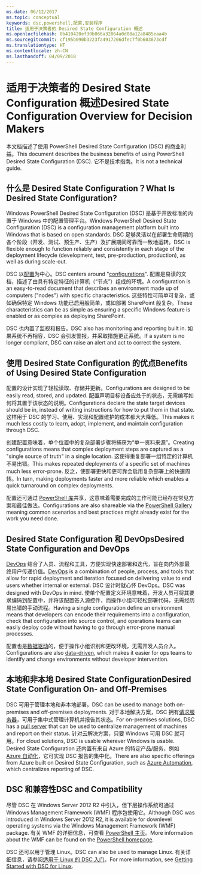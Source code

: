 ```yaml
---
ms.date: 06/12/2017
ms.topic: conceptual
keywords: dsc,powershell,配置,安装程序
title: 适用于决策者的 Desired State Configuration 概述
ms.openlocfilehash: 8b410420ef30b066a32864a0d08a12a8485eaa4b
ms.sourcegitcommit: cf195b090b3223fa4917206dfec7f0b603873cdf
ms.translationtype: HT
ms.contentlocale: zh-CN
ms.lasthandoff: 04/09/2018
---
```

# <a name="desired-state-configuration-overview-for-decision-makers"></a><span data-ttu-id="be42f-103">适用于决策者的 Desired State Configuration 概述</span><span class="sxs-lookup"><span data-stu-id="be42f-103">Desired State Configuration Overview for Decision Makers</span></span>

<span data-ttu-id="be42f-104">本文档描述了使用 PowerShell Desired State Configuration (DSC) 的商业利益。</span><span class="sxs-lookup"><span data-stu-id="be42f-104">This document describes the business benefits of using PowerShell Desired State Configuration (DSC).</span></span> <span data-ttu-id="be42f-105">它不是技术指南。</span><span class="sxs-lookup"><span data-stu-id="be42f-105">It is not a technical guide.</span></span>

## <a name="what-is-desired-state-configuration"></a><span data-ttu-id="be42f-106">什么是 Desired State Configuration？</span><span class="sxs-lookup"><span data-stu-id="be42f-106">What Is Desired State Configuration?</span></span>

<span data-ttu-id="be42f-107">Windows PowerShell Desired State Configuration (DSC) 是基于开放标准的内置于 Windows 中的配置管理平台。</span><span class="sxs-lookup"><span data-stu-id="be42f-107">Windows PowerShell Desired State Configuration (DSC) is a configuration management platform built into Windows that is based on open standards.</span></span> <span data-ttu-id="be42f-108">DSC 足够灵活以在部署生命周期的各个阶段（开发、测试、预生产、生产）及扩展期间可靠而一致地运转。</span><span class="sxs-lookup"><span data-stu-id="be42f-108">DSC is flexible enough to function reliably and consistently in each stage of the deployment lifecycle (development, test, pre-production, production), as well as during scale-out.</span></span>

<span data-ttu-id="be42f-109">DSC 以[配置](https://msdn.microsoft.com/powershell/dsc/configurations)为中心。</span><span class="sxs-lookup"><span data-stu-id="be42f-109">DSC centers around "[configurations](https://msdn.microsoft.com/powershell/dsc/configurations)".</span></span>
<span data-ttu-id="be42f-110">配置是易读的文档，描述了由具有特定特征的计算机（“节点”）组成的环境。</span><span class="sxs-lookup"><span data-stu-id="be42f-110">A configuration is an easy-to-read document that describes an environment made up of computers ("nodes") with specific characteristics.</span></span>
<span data-ttu-id="be42f-111">这些特性可简单可复杂，或如确保特定 Windows 功能已启用般简单，或如部署 SharePoint 般复杂。</span><span class="sxs-lookup"><span data-stu-id="be42f-111">These characteristics can be as simple as ensuring a specific Windows feature is enabled or as complex as deploying SharePoint.</span></span>

<span data-ttu-id="be42f-112">DSC 也内置了监视和报告。</span><span class="sxs-lookup"><span data-stu-id="be42f-112">DSC also has monitoring and reporting built in.</span></span>
<span data-ttu-id="be42f-113">如果系统不再相容，DSC 会引发警报，并采取措施更正系统。</span><span class="sxs-lookup"><span data-stu-id="be42f-113">If a system is no longer compliant, DSC can raise an alert and act to correct the system.</span></span>

## <a name="benefits-of-using-desired-state-configuration"></a><span data-ttu-id="be42f-114">使用 Desired State Configuration 的优点</span><span class="sxs-lookup"><span data-stu-id="be42f-114">Benefits of Using Desired State Configuration</span></span>

<span data-ttu-id="be42f-115">配置的设计实现了轻松读取、存储并更新。</span><span class="sxs-lookup"><span data-stu-id="be42f-115">Configurations are designed to be easily read, stored, and updated.</span></span>
<span data-ttu-id="be42f-116">配置声明目标设备应处于的状态，无需编写如何将其置于该状态的说明。</span><span class="sxs-lookup"><span data-stu-id="be42f-116">Configurations declare the state target devices should be in, instead of writing instructions for how to put them in that state.</span></span>
<span data-ttu-id="be42f-117">这样用于 DSC 的学习、使用、实现和配置维护的成本都大大降低。</span><span class="sxs-lookup"><span data-stu-id="be42f-117">This makes it much less costly to learn, adopt, implement, and maintain configuration through DSC.</span></span>

<span data-ttu-id="be42f-118">创建配置意味着，单个位置中的复杂部署步骤将捕获为“单一资料来源”。</span><span class="sxs-lookup"><span data-stu-id="be42f-118">Creating configurations means that complex deployment steps are captured as a "single source of truth" in a single location.</span></span>
<span data-ttu-id="be42f-119">这使得重复部署一组特定的计算机不易出错。</span><span class="sxs-lookup"><span data-stu-id="be42f-119">This makes repeated deployments of a specific set of machines much less error-prone.</span></span>
<span data-ttu-id="be42f-120">反之，使部署更快和更可靠会启用复杂部署上的快速周转。</span><span class="sxs-lookup"><span data-stu-id="be42f-120">In turn, making deployments faster and more reliable which enables a quick turnaround on complex deployments.</span></span>

<span data-ttu-id="be42f-121">配置还可通过 [PowerShell 库](https://powershellgallery.com)共享，这意味着需要完成的工作可能已经存在常见方案和最佳做法。</span><span class="sxs-lookup"><span data-stu-id="be42f-121">Configurations are also shareable via the [PowerShell Gallery](https://powershellgallery.com) meaning common scenarios and best practices might already exist for the work you need done.</span></span>


## <a name="desired-state-configuration-and-devops"></a><span data-ttu-id="be42f-122">Desired State Configuration 和 DevOps</span><span class="sxs-lookup"><span data-stu-id="be42f-122">Desired State Configuration and DevOps</span></span>

<span data-ttu-id="be42f-123">[DevOps](http://blogs.technet.com/b/ashleymcglone/archive/2015/11/20/devops-for-n00bs-ie-windows-people.aspx) 结合了人员、流程和工具，方便实现快速部署和迭代，旨在向内外部最终用户传递价值。</span><span class="sxs-lookup"><span data-stu-id="be42f-123">[DevOps](http://blogs.technet.com/b/ashleymcglone/archive/2015/11/20/devops-for-n00bs-ie-windows-people.aspx) is a combination of people, process, and tools that allow for rapid deployment and iteration focused on delivering value to end users whether internal or external.</span></span>
<span data-ttu-id="be42f-124">DSC 设计时就心怀 DevOps。</span><span class="sxs-lookup"><span data-stu-id="be42f-124">DSC was designed with DevOps in mind.</span></span>
<span data-ttu-id="be42f-125">使单个配置定义环境意味着，开发人员可将其要求编码到配置中，并将该配置签入源控件，而操作小组可轻松部署代码，无需经历易出错的手动流程。</span><span class="sxs-lookup"><span data-stu-id="be42f-125">Having a single configuration define an environment means that developers can encode their requirements into a configuration, check that configuration into source control, and operations teams can easily deploy code without having to go through error-prone manual processes.</span></span>

<span data-ttu-id="be42f-126">配置也是[数据驱动](https://msdn.microsoft.com/powershell/dsc/configdata)的，便于操作小组识别和更改环境，无需开发人员介入。</span><span class="sxs-lookup"><span data-stu-id="be42f-126">Configurations are also [data-driven](https://msdn.microsoft.com/powershell/dsc/configdata), which makes it easier for ops teams to identify and change environments without developer intervention.</span></span>

## <a name="desired-state-configuration-on--and-off-premises"></a><span data-ttu-id="be42f-127">本地和非本地 Desired State Configuration</span><span class="sxs-lookup"><span data-stu-id="be42f-127">Desired State Configuration On- and Off-Premises</span></span>

<span data-ttu-id="be42f-128">DSC 可用于管理本地和非本地部署。</span><span class="sxs-lookup"><span data-stu-id="be42f-128">DSC can be used to manage both on-premises and off-premises deployments.</span></span>
<span data-ttu-id="be42f-129">对于本地解决方案，DSC 拥有[请求服务器](https://msdn.microsoft.com/powershell/dsc/pullserver)，可用于集中式管理计算机并报告其状态。</span><span class="sxs-lookup"><span data-stu-id="be42f-129">For on-premises solutions, DSC has a [pull server](https://msdn.microsoft.com/powershell/dsc/pullserver) that can be used to centralize management of machines and report on their status.</span></span>
<span data-ttu-id="be42f-130">针对云解决方案，只要 Windows 可用 DSC 就可用。</span><span class="sxs-lookup"><span data-stu-id="be42f-130">For cloud solutions, DSC is usable wherever Windows is usable.</span></span>
<span data-ttu-id="be42f-131">Desired State Configuration 还内置有来自 Azure 的特定产品/服务，例如 [Azure 自动化](https://azure.microsoft.com/en-us/documentation/services/automation/)，它可实现 DSC 报告的集中化。</span><span class="sxs-lookup"><span data-stu-id="be42f-131">There are also specific offerings from Azure built on Desired State Configuration, such as [Azure Automation](https://azure.microsoft.com/en-us/documentation/services/automation/), which centralizes reporting of DSC.</span></span>

## <a name="dsc-and-compatibility"></a><span data-ttu-id="be42f-132">DSC 和兼容性</span><span class="sxs-lookup"><span data-stu-id="be42f-132">DSC and Compatibility</span></span>

<span data-ttu-id="be42f-133">尽管 DSC 在 Windows Server 2012 R2 中引入，但下层操作系统可通过 Windows Management Framework (WMF) 程序包使用它。</span><span class="sxs-lookup"><span data-stu-id="be42f-133">Although DSC was introduced in Windows Server 2012 R2, it is available for downlevel operating systems via the Windows Management Framework (WMF) package.</span></span>
<span data-ttu-id="be42f-134">有关 WMF 的详细信息，可查看 [PowerShell 主页](https://msdn.microsoft.com/en-us/powershell/)。</span><span class="sxs-lookup"><span data-stu-id="be42f-134">More information about the WMF can be found on the [PowerShell homepage](https://msdn.microsoft.com/en-us/powershell/).</span></span>

<span data-ttu-id="be42f-135">DSC 还可以用于管理 Linux。</span><span class="sxs-lookup"><span data-stu-id="be42f-135">DSC can also be used to manage Linux.</span></span> <span data-ttu-id="be42f-136">有关详细信息，请参阅[适用于 Linux 的 DSC 入门](https://msdn.microsoft.com/en-us/powershell/dsc/lnxgettingstarted)。</span><span class="sxs-lookup"><span data-stu-id="be42f-136">For more information, see [Getting Started with DSC for Linux](https://msdn.microsoft.com/en-us/powershell/dsc/lnxgettingstarted).</span></span>
